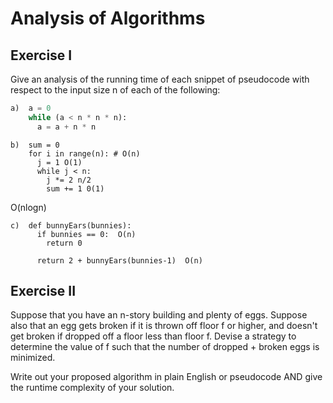 # Analysis of Algorithms

## Exercise I

Give an analysis of the running time of each snippet of
pseudocode with respect to the input size n of each of the following:

```python
a)  a = 0
    while (a < n * n * n):
      a = a + n * n
```

```
b)  sum = 0
    for i in range(n): # O(n)
      j = 1 O(1)
      while j < n:
        j *= 2 n/2
        sum += 1 0(1)
```

O(nlogn)

```
c)  def bunnyEars(bunnies):
      if bunnies == 0:  O(n)
        return 0

      return 2 + bunnyEars(bunnies-1)  O(n)
```

## Exercise II

Suppose that you have an n-story building and plenty of eggs. Suppose also that an egg gets broken if it is thrown off floor f or higher, and doesn't get broken if dropped off a floor less than floor f. Devise a strategy to determine the value of f such that the number of dropped + broken eggs is minimized.

Write out your proposed algorithm in plain English or pseudocode AND give the runtime complexity of your solution.
